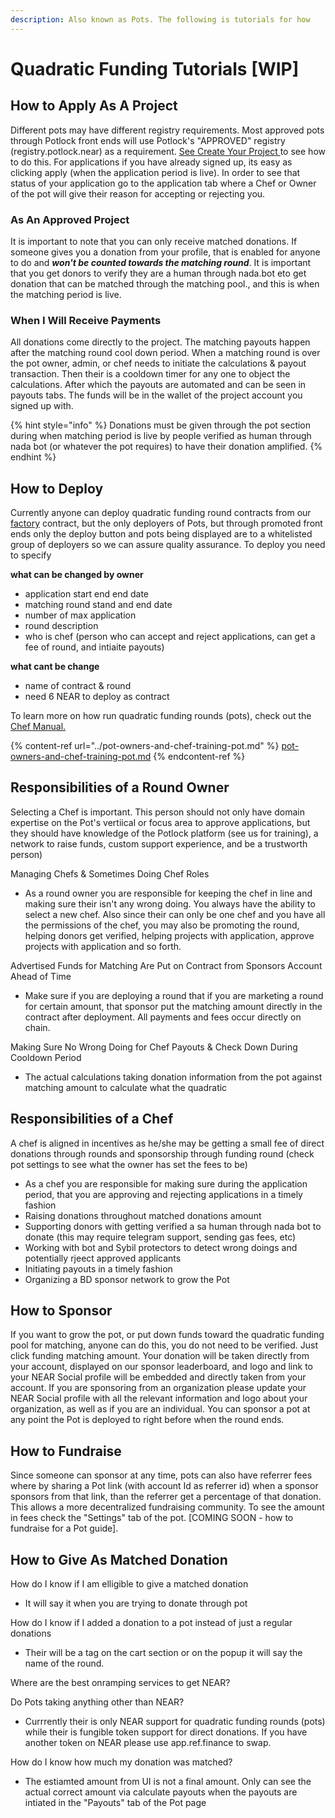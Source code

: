 ```yaml
---
description: Also known as Pots. The following is tutorials for how
---
```


# Quadratic Funding Tutorials \[WIP]

## How to Apply As A Project

Different pots may have different registry requirements. Most approved pots through Potlock front ends will use Potlock's "APPROVED" registry (registry.potlock.near) as a requirement.  [See Create Your Project ](../create-your-project/)to see how to do this.  For applications if you have already signed up, its easy as clicking apply (when the application period is live). In order to see that status of your application go to the application tab where a Chef or Owner of the pot will give their reason for accepting or rejecting you.

### As An Approved Project

It is important to note that you can only receive matched donations. If someone gives you a donation from your profile, that is enabled for anyone to do and _**won't be counted towards the matching round**_. It is important that you get donors to verify they are a human through nada.bot eto get donation that can be matched through the matching pool., and this is when the matching period is live. &#x20;



### When I Will Receive Payments

All donations come directly to the project. The matching payouts happen after the matching round cool down period. When a matching round is over the pot owner, admin, or chef needs to initiate the calculations & payout transaction. Then their is a cooldown timer for any one to object the calculations. After which the payouts are automated and can be seen in payouts tabs. The funds will be in the wallet of the project account you signed up with.

{% hint style="info" %}
Donations must be given through the pot section during when matching period is live by people verified as human through nada bot (or whatever the pot requires) to have their donation amplified.
{% endhint %}

## How to Deploy&#x20;

Currently anyone can deploy quadratic funding round contracts from our  [factory](../../contracts/potfactory-live.md) contract, but the only deployers of Pots, but through promoted front ends only the deploy button and pots being displayed are to a whitelisted group of deployers so we can assure quality assurance.  To deploy you need to specify

**what can be changed by owner**

* &#x20;application start end end date
* matching round stand and end date
* number of max application
* round description
* who is chef (person who can accept and reject applications, can get a fee of round, and intiaite payouts)

**what cant be change**

* name of contract & round
* need 6 NEAR to deploy as contract

To learn more on how run quadratic funding rounds (pots), check out the [Chef Manual.](../pot-owners-and-chef-training-pot.md)

{% content-ref url="../pot-owners-and-chef-training-pot.md" %}
[pot-owners-and-chef-training-pot.md](../pot-owners-and-chef-training-pot.md)
{% endcontent-ref %}



## Responsibilities of a Round Owner

Selecting a Chef is important. This person should not only have domain expertise on the Pot's vertiical or focus area to approve applications, but they should have knowledge of the Potlock platform (see us for training), a network to raise funds, custom support experience, and be a trustworth person)

Managing Chefs & Sometimes Doing Chef Roles

* As a round owner you are responsible for keeping the chef in line and making sure their isn't any wrong doing. You always have the ability to select a new chef. Also since their can only be one chef and you have all the permissions of the chef, you may also be promoting the round, helping donors get verified, helping projects with application, approve projects with application and so forth.&#x20;

Advertised Funds for Matching Are Put on Contract from Sponsors Account Ahead of Time

* Make sure if you are deploying a round that if you are marketing a round for certain amount, that sponsor put the matching amount directly in the contract after deployment. All payments and fees occur directly on chain.

Making Sure No Wrong Doing for Chef Payouts & Check Down During Cooldown Period

* The actual calculations taking donation information from the pot against matching amount to calculate what the quadratic&#x20;

## Responsibilities of a Chef

A chef is aligned  in incentives as he/she may be getting a small fee of direct donations through rounds and sponsorship through funding round (check pot settings to see what the owner has set the fees to be)&#x20;

* &#x20;As a chef you are responsible for making sure during the application period, that you are approving and rejecting applications in a timely fashion&#x20;
* Raising donations throughout matched donations amount
* Supporting donors with getting verified a sa human through nada bot to donate (this may require telegram support, sending gas fees, etc)
* Working with bot and Sybil protectors to detect wrong doings and potentially rjeect approved applicants&#x20;
* Initiating payouts in a timely fashion
* Organizing a BD sponsor network to grow the Pot



## How to Sponsor

If you want to grow the pot, or put down funds toward the quadratic funding pool for matching, anyone can do this, you do not need to be verified. Just click funding matching amount. Your donation will be taken directly from your account, displayed on our sponsor leaderboard, and logo and link to your NEAR Social profile will be embedded and directly taken from your account. If you are sponsoring from an organization please update your NEAR Social profile with all the relevant information and logo about your organization, as well as if you are an individual. You can sponsor a pot at any point the Pot is deployed to right before when the round ends.&#x20;



## How to Fundraise

Since someone can sponsor at any time, pots can also have referrer fees where by sharing a Pot link (with account Id as referrer id) when a sponsor sponsors from that link, than the referrer get a percentage of that donation. This allows a more decentralized fundraising community. To see the amount in fees check the "Settings" tab of the pot. \[COMING SOON - how to fundraise for a Pot guide].&#x20;

## How to Give As Matched Donation

How do I know if I am elligible to give a matched donation

* It will say it when you are trying to donate through pot

How do I know if I added a donation to a pot instead of just a regular donations

* Their will be a tag on the cart section or on the popup it will say the name of the round.

Where are the best onramping services to get NEAR?

Do Pots taking anything other than NEAR?

* Currrently their is only NEAR support for quadratic funding rounds (pots) while their is fungible token support for direct donations. If you have another token on NEAR please use app.ref.finance to swap.&#x20;

How do I know how much my donation was matched?

* The estiamted amount from UI is not a final amount. Only can see the actual correct amount via calculate payouts when the payouts are intiated in the "Payouts" tab of the Pot page
